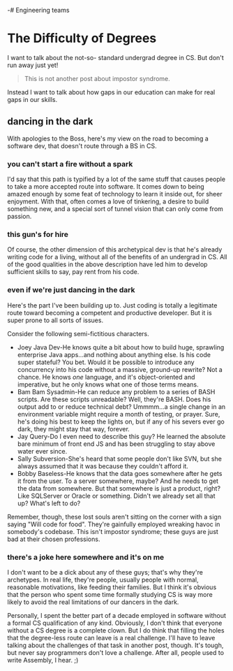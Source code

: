 -# Engineering teams

# The Difficulty of Degrees

I want to talk about the not-so-
standard undergrad degree in CS. But don't run away just yet!

> This is not another post about impostor syndrome.

Instead I want to talk about how gaps in our education can make for real gaps
in our skills.

## dancing in the dark

With apologies to the Boss, here's my view on the road to becoming a software
dev, that doesn't route through a BS in CS.

### you can't start a fire without a spark

I'd say that this path is typified by a lot of the same stuff that causes
people to take a more accepted route into software. It comes down to being
amazed enough by some feat of technology to learn it inside out, for sheer
enjoyment. With that, often comes a love of tinkering, a desire to build
something new, and a special sort of tunnel vision that can only come from
passion.

### this gun's for hire

Of course, the other dimension of this archetypical dev is that he's already
writing code for a living, without all of the benefits of an undergrad in CS.
All of the good qualities in the above description have led him to develop
sufficient skills to say, pay rent from his code.

### even if we're just dancing in the dark

Here's the part I've been building up to. Just coding is totally a legitimate
route toward becoming a competent and productive developer. But it is super
prone to all sorts of issues.

Consider the following semi-fictitious characters.

  * Joey Java Dev-He knows quite a bit about how to build huge, sprawling enterprise Java apps…and nothing about anything else. Is his code super stateful? You bet. Would it be possible to introduce any concurrency into his code without a massive, ground-up rewrite? Not a chance. He knows _one_ language, and it's object-oriented and imperative, but he only knows what one of those terms means.
  * Bam Bam Sysadmin-He can reduce any problem to a series of BASH scripts. Are these scripts unreadable? Well, they're BASH. Does his output add to or reduce technical debt? Ummmm…a single change in an environment variable might require a month of testing, or prayer. Sure, he's doing his best to keep the lights on, but if any of his severs ever go dark, they might stay that way, forever.
  * Jay Query-Do I even need to describe this guy? He learned the absolute bare minimum of front end JS and has been struggling to stay above water ever since.
  * Sally Subversion-She's heard that some people don't like SVN, but she always assumed that it was because they couldn't afford it.
  * Bobby Baseless-He knows that the data goes somewhere after he gets it from the user. To a server somewhere, maybe? And he needs to get the data from somewhere. But that somewhere is just a product, right? Like SQLServer or Oracle or something. Didn't we already set all that up? What's left to do?

Remember, though, these lost souls aren't sitting on the corner with a sign
saying "Will code for food". They're gainfully employed wreaking havoc in
somebody's codebase. This isn't impostor syndrome; these guys are just bad at
their chosen professions.

### there's a joke here somewhere and it's on me

I don't want to be a dick about any of these guys; that's why they're
archetypes. In real life, they're people, usually people with normal,
reasonable motivations, like feeding their families. But I think it's obvious
that the person who spent some time formally studying CS is way more likely to
avoid the real limitations of our dancers in the dark.

Personally, I spent the better part of a decade employed in software without a
formal CS qualification of any kind. Obviously, I don't think that everyone
without a CS degree is a complete clown. But I do think that filling the holes
that the degree-less route can leave is a real challenge. I'll have to leave
talking about the challenges of that task in another post, though. It's tough,
but never say programmers don't love a challenge. After all, people used to
write Assembly, I hear. ;)
